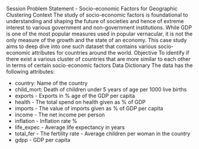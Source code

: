 Session Problem Statement - Socio-economic Factors for Geographic Clustering
​Context
The study of socio-economic factors is foundational to understanding and shaping the future of societies and hence of extreme interest to various government and non-government institutions. While GDP is one of the most popular measures used in popular vernacular, it is not the only measure of the growth and the state of an economy. This case study aims to deep dive into one such dataset that contains various socio-economic attributes for countries around the world.
Objective
To identify if there exist a various cluster of countries that are more similar to each other in terms of certain socio-economic factors
Data Dictionary
The data has the following attributes:
- country: Name of the country
- child_mort: Death of children under 5 years of age per 1000 live births
- exports - Exports in % age of the GDP per capita
- health - The total spend on health given as % of GDP
- imports - The value of imports given as % of GDP per capita
- income - The net income per person
- inflation - Inflation rate %
- life_expec - Average life expectancy in years
- total_fer - The fertility rate - Average children per woman in the country
- gdpp - GDP per capita​​
